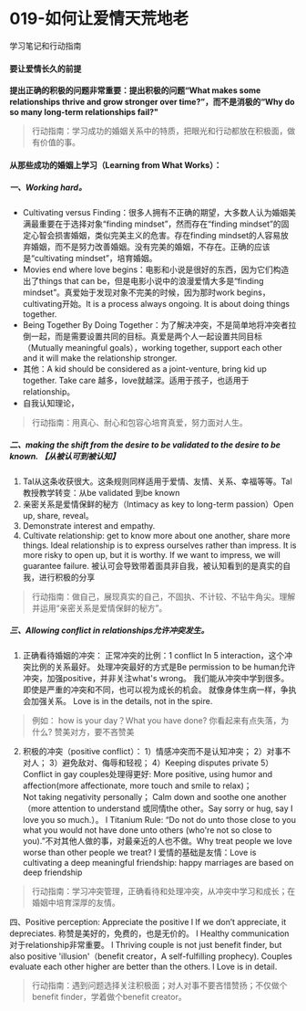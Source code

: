 # 019-如何让爱情天荒地老
学习笔记和行动指南 
#### 要让爱情长久的前提
**提出正确的积极的问题非常重要：提出积极的问题“What makes some relationships thrive and grow stronger over time?”，而不是消极的“Why do so many long-term relationships fail?"**

> 行动指南：学习成功的婚姻关系中的特质，把眼光和行动都放在积极面，做有价值的事。

#### 从那些成功的婚姻上学习（Learning from What Works）：
##### 一、Working hard。
*  Cultivating versus Finding：很多人拥有不正确的期望，大多数人认为婚姻美满最重要在于选择对象“finding mindset”，然而存在“finding mindset”的固定心智会损害婚姻，类似完美主义的危害。存在finding mindset的人容易放弃婚姻，而不是努力改善婚姻。没有完美的婚姻，不存在。正确的应该是“cultivating mindset”，培育婚姻。 
*  Movies end where love begins：电影和小说是很好的东西，因为它们构造出了things that can be，但是电影小说中的浪漫爱情大多是“finding mindset”。真爱始于发现对象不完美的时候，因为那时work begins，cultivating开始。It is a process always ongoing. It is about doing things together.
*  Being Together By Doing Together：为了解决冲突，不是简单地将冲突者拉倒一起，而是需要设置共同的目标。真爱是两个人一起设置共同目标（Mutually meaningful goals），working together, support each other and it will make the relationship stronger.
*  其他：A kid should be considered as a joint-venture, bring kid up together. Take care 越多，love就越深。适用于孩子，也适用于relationship。
* 自我认知理论，
> 行动指南：用真心、耐心和包容心培育真爱，努力面对人生。

##### 二、making the shift from the desire to be validated to the desire to be known. 【从被认可到被认知】
1. Tal从这条收获很大。这条规则同样适用于爱情、友情、关系、幸福等等。Tal教授教学转变：从be validated 到be known
2. 亲密关系是爱情保鲜的秘方（Intimacy as key to long-term passion）Open up, share, reveal。
3. Demonstrate interest and empathy.
4. Cultivate relationship: get to know more about one another, share more things. Ideal relationship is to express ourselves rather than impress. It is more risky to open up, but it is worthy. If we want to impress, we will guarantee failure. 被认可会导致带着面具非自我，被认知看到的是真实的自我，进行积极的分享 
> 行动指南：做自己，展现真实的自己，不固执、不计较、不钻牛角尖。理解并运用“亲密关系是爱情保鲜的秘方”。

##### 三、Allowing conflict in relationships允许冲突发生。
1. 正确看待婚姻的冲突：
正常冲突的比例：1 conflict In 5 interaction，这个冲突比例的关系最好。
处理冲突最好的方式是Be permission to be human允许冲突，加强positive，并非关注what's wrong。
我们能从冲突中学到很多。
即使是严重的冲突和不同，也可以视为成长的机会。
就像身体生病一样，争执会加强关系。
Love is in the details, not in the spire.
> 例如： how is your day？What you have done? 你看起来有点失落，为什么?
> 赞美对方，要不吝赞美 
2. 积极的冲突（positive conflict）：
1）情感冲突而不是认知冲突；
2）对事不对人；
3）避免敌对、侮辱和轻视；
4）Keeping disputes private
5）Conflict in gay couples处理得更好:
 More positive, using humor and affection(more affectionate, more touch and smile to relax)；              
 Not taking negativity personally；
 Calm down and soothe one another（more attention to understand 或同情the other。Say sorry or hug, say I love you so much.）。 
l Titanium Rule: “Do not do unto those close to you what you would not have done unto others 
(who're not so close to you).”不对其他人做的事，对最亲近的人也不做。Why treat people we love 
worse than other people we treat?
l 爱情的基础是友情：Love is cultivating a deep meaningful friendship: happy marriages are based on deep friendship 
> 行动指南：学习冲突管理，正确看待和处理冲突，从冲突中学习和成长；在婚姻中培育深厚的友情。

四、Positive perception: Appreciate the positive
l If we don’t appreciate, it depreciates. 称赞是美好的，免费的，也是无价的。
l Healthy communication对于relationship非常重要。
l Thriving couple is not just benefit finder, but also positive 'illusion'（benefit creator，A self-fulfilling prophecy). Couples evaluate each other higher are better than the others. 
l Love is in detail. 
> 行动指南：遇到问题选择关注积极面；对人对事不要吝惜赞扬；不仅做个benefit finder，学着做个benefit 
creator。 

